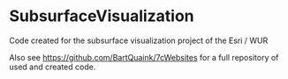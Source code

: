 # SubsurfaceVisualization
Code created for the subsurface visualization project of the Esri / WUR


Also see https://github.com/BartQuaink/7cWebsites for a full repository of used and created code.
